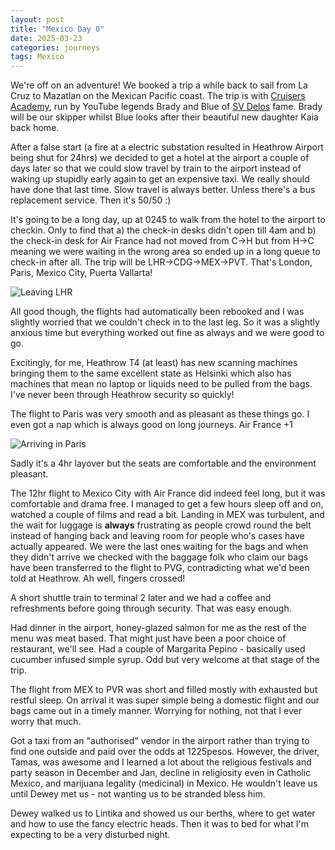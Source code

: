 ```yaml
---
layout: post
title: "Mexico Day 0"
date: 2025-03-23
categories: journeys
tags: Mexico
---
```


We're off on an adventure! We booked a trip a while back to sail from La Cruz to Mazatlan on the Mexican Pacific coast. The trip is with [Cruisers Academy][cruisers], run by YouTube legends Brady and Blue of [SV Delos][delos] fame. Brady will be our skipper whilst Blue looks after their beautiful new daughter Kaia back home.

After a false start (a fire at a electric substation resulted in Heathrow Airport being shut for 24hrs) we decided to get a hotel at the airport a couple of days later so that we could slow travel by train to the airport instead of waking up stupidly early again to get an expensive taxi. We really should have done that last time. Slow travel is always better. Unless there's a bus replacement service. Then it's 50/50 :)

It's going to be a long day, up at 0245 to walk from the hotel to the airport to checkin. Only to find that a) the check-in desks didn't open till 4am and b) the check-in desk for Air France had not moved from C->H but from H->C meaning we were waiting in the wrong area so ended up in a long queue to check-in after all. The trip will be LHR->CDG->MEX->PVT. That's London, Paris, Mexico City, Puerta Vallarta!

![Leaving LHR]({{site-url}}/images/leaving-lhr.jpg)

All good though, the flights had automatically been rebooked and I was slightly worried that we couldn't check in to the last leg. So it was a slightly anxious time but everything worked out fine as always and we were good to go. 

Excitingly, for me, Heathrow T4 (at least) has new scanning machines bringing them to the same excellent state as Helsinki which also has machines that mean no laptop or liquids need to be pulled from the bags. I've never been through Heathrow security so quickly!

The flight to Paris was very smooth and as pleasant as these things go. I even got a nap which is always good on long journeys. Air France +1

![Arriving in Paris]({{site-url}}/images/in-paris1.jpg)

Sadly it's a 4hr layover but the seats are comfortable and the environment pleasant. 

The 12hr flight to Mexico City with Air France did indeed feel long, but it was comfortable and drama free. I managed to get a few hours sleep off and on, watched a couple of films and read a bit. Landing in MEX was turbulent, and the wait for luggage is **always** frustrating as people crowd round the belt instead of hanging back and leaving room for people who's cases have actually appeared. We were the last ones waiting for the bags and when they didn't arrive we checked with the baggage folk who claim our bags have been transferred to the flight to PVG, contradicting what we'd been told at Heathrow. Ah well, fingers crossed! 

A short shuttle train to terminal 2 later and we had a coffee and refreshments before going through security. That was easy enough.

Had dinner in the airport, honey-glazed salmon for me as the rest of the menu was meat based. That might just have been a poor choice of restaurant, we'll see. Had a couple of Margarita Pepino - basically used cucumber infused simple syrup. Odd but very welcome at that stage of the trip. 

The flight from MEX to PVR was short and filled mostly with exhausted but restful sleep. On arrival it was super simple being a domestic flight and our bags came out in a timely manner. Worrying for nothing, not that I ever worry that much. 

Got a taxi from an "authorised" vendor in the airport rather than trying to find one outside and paid over the odds at 1225pesos. However, the driver, Tamas, was awesome and I learned a lot about the religious festivals and party season in December and Jan, decline in religiosity even in Catholic Mexico, and marijuana legality (medicinal) in Mexico. He wouldn't leave us until Dewey met us - not wanting us to be stranded bless him. 

Dewey walked us to Lintika and showed us our berths, where to get water and how to use the fancy electric heads. Then it was to bed for what I'm expecting to be a very disturbed night. 




[cruisers]: https://www.cruisersacademy.com/offshorecruisingcourse
[delos]: https://www.youtube.com/watch?v=O1lRKZPgE7I&pp=ygUIc3YgZGVsb3M%3D